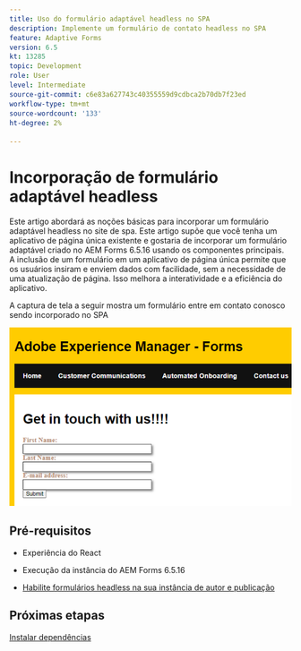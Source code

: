 ```yaml
---
title: Uso do formulário adaptável headless no SPA
description: Implemente um formulário de contato headless no SPA
feature: Adaptive Forms
version: 6.5
kt: 13285
topic: Development
role: User
level: Intermediate
source-git-commit: c6e83a627743c40355559d9cdbca2b70db7f23ed
workflow-type: tm+mt
source-wordcount: '133'
ht-degree: 2%

---
```



# Incorporação de formulário adaptável headless

Este artigo abordará as noções básicas para incorporar um formulário adaptável headless no site de spa. Este artigo supõe que você tenha um aplicativo de página única existente e gostaria de incorporar um formulário adaptável criado no AEM Forms 6.5.16 usando os componentes principais.
A inclusão de um formulário em um aplicativo de página única permite que os usuários insiram e enviem dados com facilidade, sem a necessidade de uma atualização de página. Isso melhora a interatividade e a eficiência do aplicativo.

A captura de tela a seguir mostra um formulário entre em contato conosco sendo incorporado no SPA

![contact-us-form](./assets/contact-us-form.png)

## Pré-requisitos

* Experiência do React

* Execução da instância do AEM Forms 6.5.16

* [Habilite formulários headless na sua instância de autor e publicação](https://experienceleague.adobe.com/docs/experience-manager-headless-adaptive-forms/using/quick-setup/enable-headless-adaptive-forms-and-core-components.html?lang=en)

## Próximas etapas

[Instalar dependências](./install-af-react-libraries.md)

